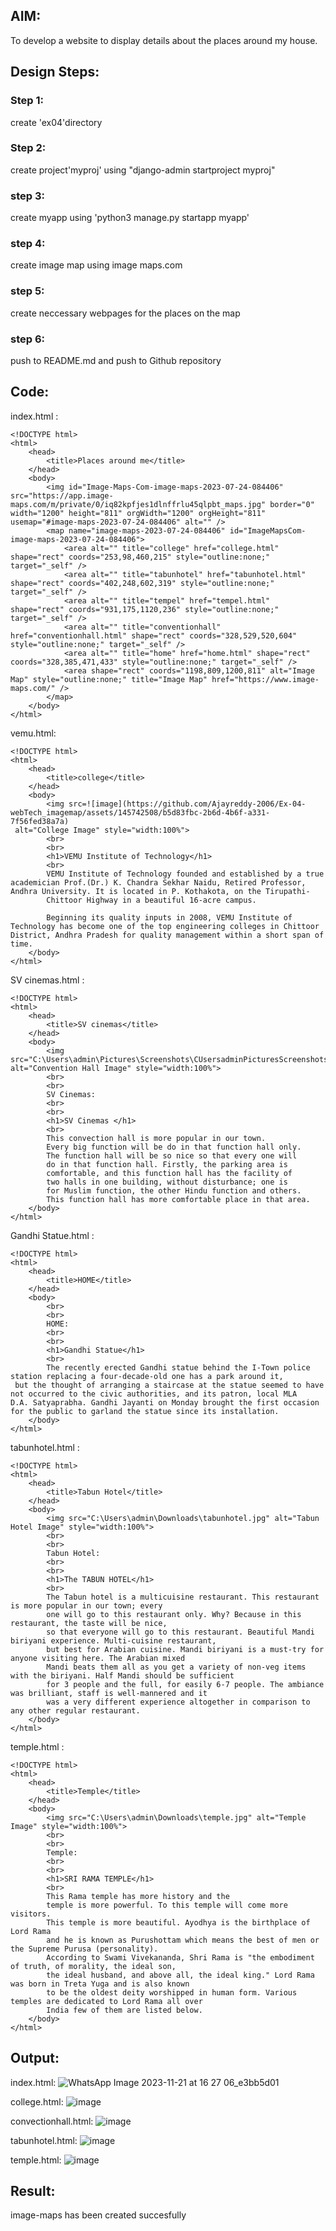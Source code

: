 ## AIM:
To develop a website to display details about the places around my house.

## Design Steps:

### Step 1:
create 'ex04'directory
### Step 2:
create project'myproj' using "django-admin startproject myproj"
### step 3:
create myapp using 'python3 manage.py startapp myapp'
### step 4:
create image map using image maps.com
### step 5:
create neccessary webpages for the places on the map
### step 6:
push to README.md and push to Github repository
## Code:
index.html :

```
<!DOCTYPE html>
<html>
    <head>
        <title>Places around me</title>
    </head> 
    <body>
        <img id="Image-Maps-Com-image-maps-2023-07-24-084406" src="https://app.image-maps.com/m/private/0/iq82kpfjes1dlnffrlu45qlpbt_maps.jpg" border="0" width="1200" height="811" orgWidth="1200" orgHeight="811" usemap="#image-maps-2023-07-24-084406" alt="" />
        <map name="image-maps-2023-07-24-084406" id="ImageMapsCom-image-maps-2023-07-24-084406">
            <area alt="" title="college" href="college.html" shape="rect" coords="253,98,460,215" style="outline:none;" target="_self" />
            <area alt="" title="tabunhotel" href="tabunhotel.html" shape="rect" coords="402,248,602,319" style="outline:none;" target="_self" />
            <area alt="" title="tempel" href="tempel.html" shape="rect" coords="931,175,1120,236" style="outline:none;" target="_self" />
            <area alt="" title="conventionhall" href="conventionhall.html" shape="rect" coords="328,529,520,604" style="outline:none;" target="_self" />
            <area alt="" title="home" href="home.html" shape="rect" coords="328,385,471,433" style="outline:none;" target="_self" />
            <area shape="rect" coords="1198,809,1200,811" alt="Image Map" style="outline:none;" title="Image Map" href="https://www.image-maps.com/" />
        </map>
    </body>
</html>
```
vemu.html:

```
<!DOCTYPE html>
<html>
    <head>
        <title>college</title>
    </head>  
    <body>
        <img src=![image](https://github.com/Ajayreddy-2006/Ex-04-webTech_imagemap/assets/145742508/b5d83fbc-2b6d-4b6f-a331-7f56fed38a7a)
 alt="College Image" style="width:100%">
        <br>
        <br>
        <h1>VEMU Institute of Technology</h1>
        <br>
        VEMU Institute of Technology founded and established by a true academician Prof.(Dr.) K. Chandra Sekhar Naidu, Retired Professor, Andhra University. It is located in P. Kothakota, on the Tirupathi- 
        Chittoor Highway in a beautiful 16-acre campus.

        Beginning its quality inputs in 2008, VEMU Institute of Technology has become one of the top engineering colleges in Chittoor District, Andhra Pradesh for quality management within a short span of time. 
    </body>  
</html>
```
SV cinemas.html :

```
<!DOCTYPE html>
<html>
    <head>
        <title>SV cinemas</title> 
    </head>  
    <body>
        <img src="C:\Users\admin\Pictures\Screenshots\CUsersadminPicturesScreenshots.png alt="Convention Hall Image" style="width:100%">
        <br>
        <br>
        SV Cinemas:
        <br>
        <br>
        <h1>SV Cinemas </h1>
        <br>
        This convection hall is more popular in our town.
        Every big function will be do in that function hall only.
        The function hall will be so nice so that every one will
        do in that function hall. Firstly, the parking area is
        comfortable, and this function hall has the facility of
        two halls in one building, without disturbance; one is
        for Muslim function, the other Hindu function and others.
        This function hall has more comfortable place in that area.
    </body>  
</html>
```
Gandhi Statue.html :
```
<!DOCTYPE html>
<html>
    <head>
        <title>HOME</title> 
    </head>  
    <body>
        <br>
        <br>
        HOME:
        <br>
        <br>
        <h1>Gandhi Statue</h1>
        <br>
        The recently erected Gandhi statue behind the I-Town police station replacing a four-decade-old one has a park around it,
 but the thought of arranging a staircase at the statue seemed to have not occurred to the civic authorities, and its patron, local MLA
D.A. Satyaprabha. Gandhi Jayanti on Monday brought the first occasion for the public to garland the statue since its installation.
    </body>  
</html>
```
tabunhotel.html :
```
<!DOCTYPE html>
<html>
    <head>
        <title>Tabun Hotel</title> 
    </head>  
    <body>
        <img src="C:\Users\admin\Downloads\tabunhotel.jpg" alt="Tabun Hotel Image" style="width:100%">
        <br>
        <br>
        Tabun Hotel:
        <br>
        <br>
        <h1>The TABUN HOTEL</h1>
        <br>
        The Tabun hotel is a multicuisine restaurant. This restaurant is more popular in our town; every
        one will go to this restaurant only. Why? Because in this restaurant, the taste will be nice,
        so that everyone will go to this restaurant. Beautiful Mandi biriyani experience. Multi-cuisine restaurant,
        but best for Arabian cuisine. Mandi biriyani is a must-try for anyone visiting here. The Arabian mixed
        Mandi beats them all as you get a variety of non-veg items with the biriyani. Half Mandi should be sufficient
        for 3 people and the full, for easily 6-7 people. The ambiance was brilliant, staff is well-mannered and it
        was a very different experience altogether in comparison to any other regular restaurant.
    </body>  
</html>
```
temple.html :
```
<!DOCTYPE html>
<html>
    <head>
        <title>Temple</title> 
    </head>  
    <body>
        <img src="C:\Users\admin\Downloads\temple.jpg" alt="Temple Image" style="width:100%">
        <br>
        <br>
        Temple:
        <br>
        <br>
        <h1>SRI RAMA TEMPLE</h1>
        <br>
        This Rama temple has more history and the 
        temple is more powerful. To this temple will come more visitors.
        This temple is more beautiful. Ayodhya is the birthplace of Lord Rama
        and he is known as Purushottam which means the best of men or the Supreme Purusa (personality).
        According to Swami Vivekananda, Shri Rama is "the embodiment of truth, of morality, the ideal son,
        the ideal husband, and above all, the ideal king." Lord Rama was born in Treta Yuga and is also known
        to be the oldest deity worshipped in human form. Various temples are dedicated to Lord Rama all over
        India few of them are listed below.
    </body>  
</html>

```


## Output:
index.html:
![WhatsApp Image 2023-11-21 at 16 27 06_e3bb5d01](https://github.com/SANTHAN-2006/Ex-04-webTech_imagemap/assets/80164014/e67ea816-951e-40b1-bdf9-d90ce515138b)

college.html:
![image](https://github.com/Ajayreddy-2006/Ex-04-webTech_imagemap/assets/145742508/a2c59a20-b09e-4f3f-be0c-3ff01fc5575e)


convectionhall.html:
![image](https://github.com/SANTHAN-2006/Ex-04-webTech_imagemap/assets/80164014/7bb42eb8-309e-4a72-b071-b78fc530df67)

tabunhotel.html:
![image](https://github.com/SANTHAN-2006/Ex-04-webTech_imagemap/assets/80164014/1da529d0-685f-4960-aeaa-9ccfb537fd49)

temple.html:
![image](https://github.com/SANTHAN-2006/Ex-04-webTech_imagemap/assets/80164014/87544148-9424-4094-b33b-f3e325cdce1a)


## Result:
image-maps has been created succesfully

